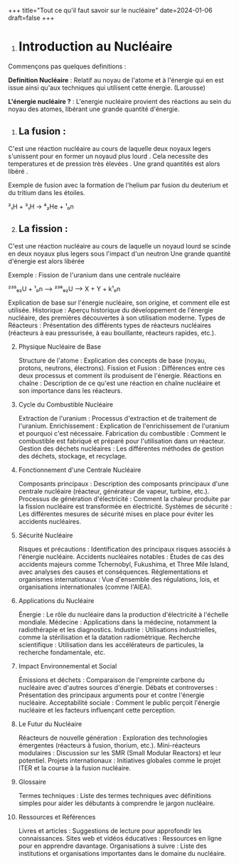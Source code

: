+++
title="Tout ce qu'il faut savoir sur le nucléaire"
date=2024-01-06
draft=false
+++

1. # Introduction au Nucléaire

Commençons pas quelques definitions :

**Definition Nucléaire** : Relatif au noyau de l'atome et à l'énergie qui en est issue ainsi qu'aux techniques qui utilisent cette énergie. (Larousse)

**L'énergie nucléaire ?** : 
L'energie nucléaire provient des réactions au sein du noyau des atomes, libérant une grande quantité d'énergie.

1. ## La fusion :
C'est une réaction nucléaire au cours de laquelle deux noyaux legers s'unissent pour en former un noyaud plus lourd . Cela necessite des temperatures et de pression très élevées . Une grand quantités est alors libéré . 

Exemple de fusion avec la formation de l'helium par fusion du deuterium et du tritium dans les étoiles. 

²₁H + ³₁H → ⁴₂He + ¹₀n



2. ## La fission : 
C'est une réaction nucléaire au cours de laquelle un noyaud lourd se scinde en deux noyaux plus legers sous l'impact d'un neutron Une grande quantité d'énergie est alors libérée

Exemple : Fission de l'uranium dans une centrale nucléaire 

²³⁵₉₂U + ¹₀n ⟶ ²³⁶₉₂U ⟶ X + Y + k¹₀n



Explication de base sur l'énergie nucléaire, son origine, et comment elle est utilisée.
Historique : Aperçu historique du développement de l'énergie nucléaire, des premières découvertes à son utilisation moderne.
Types de Réacteurs : Présentation des différents types de réacteurs nucléaires (réacteurs à eau pressurisée, à eau bouillante, réacteurs rapides, etc.).

2. Physique Nucléaire de Base

    Structure de l'atome : Explication des concepts de base (noyau, protons, neutrons, électrons).
    Fission et Fusion : Différences entre ces deux processus et comment ils produisent de l'énergie.
    Réactions en chaîne : Description de ce qu'est une réaction en chaîne nucléaire et son importance dans les réacteurs.

3. Cycle du Combustible Nucléaire

    Extraction de l'uranium : Processus d'extraction et de traitement de l'uranium.
    Enrichissement : Explication de l'enrichissement de l'uranium et pourquoi c'est nécessaire.
    Fabrication du combustible : Comment le combustible est fabriqué et préparé pour l'utilisation dans un réacteur.
    Gestion des déchets nucléaires : Les différentes méthodes de gestion des déchets, stockage, et recyclage.

4. Fonctionnement d'une Centrale Nucléaire

    Composants principaux : Description des composants principaux d'une centrale nucléaire (réacteur, générateur de vapeur, turbine, etc.).
    Processus de génération d'électricité : Comment la chaleur produite par la fission nucléaire est transformée en électricité.
    Systèmes de sécurité : Les différentes mesures de sécurité mises en place pour éviter les accidents nucléaires.

5. Sécurité Nucléaire

    Risques et précautions : Identification des principaux risques associés à l'énergie nucléaire.
    Accidents nucléaires notables : Études de cas des accidents majeurs comme Tchernobyl, Fukushima, et Three Mile Island, avec analyses des causes et conséquences.
    Réglementations et organismes internationaux : Vue d'ensemble des régulations, lois, et organisations internationales (comme l'AIEA).

6. Applications du Nucléaire

    Énergie : Le rôle du nucléaire dans la production d'électricité à l'échelle mondiale.
    Médecine : Applications dans la médecine, notamment la radiothérapie et les diagnostics.
    Industrie : Utilisations industrielles, comme la stérilisation et la datation radiométrique.
    Recherche scientifique : Utilisation dans les accélérateurs de particules, la recherche fondamentale, etc.

7. Impact Environnemental et Social

    Émissions et déchets : Comparaison de l'empreinte carbone du nucléaire avec d'autres sources d'énergie.
    Débats et controverses : Présentation des principaux arguments pour et contre l'énergie nucléaire.
    Acceptabilité sociale : Comment le public perçoit l'énergie nucléaire et les facteurs influençant cette perception.

8. Le Futur du Nucléaire

    Réacteurs de nouvelle génération : Exploration des technologies émergentes (réacteurs à fusion, thorium, etc.).
    Mini-réacteurs modulaires : Discussion sur les SMR (Small Modular Reactors) et leur potentiel.
    Projets internationaux : Initiatives globales comme le projet ITER et la course à la fusion nucléaire.

9. Glossaire

    Termes techniques : Liste des termes techniques avec définitions simples pour aider les débutants à comprendre le jargon nucléaire.

10. Ressources et Références

    Livres et articles : Suggestions de lecture pour approfondir les connaissances.
    Sites web et vidéos éducatives : Ressources en ligne pour en apprendre davantage.
    Organisations à suivre : Liste des institutions et organisations importantes dans le domaine du nucléaire.